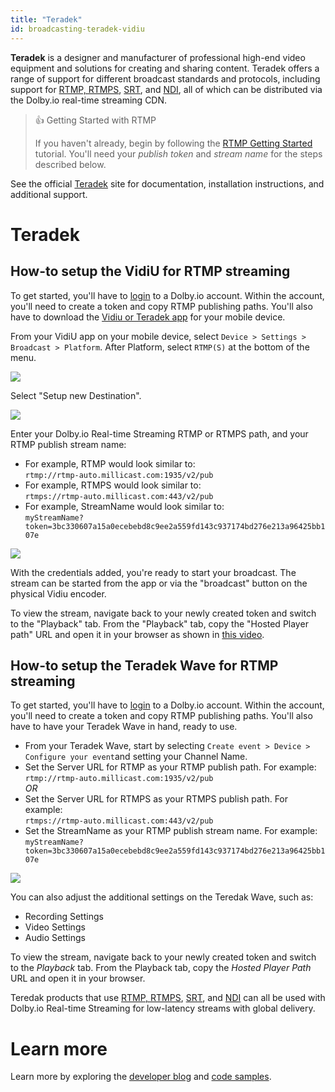 ```yaml
---
title: "Teradek"
id: broadcasting-teradek-vidiu
---
```

**Teradek** is a designer and manufacturer of professional high-end video equipment and solutions for creating and sharing content. Teradek offers a range of support for different broadcast standards and protocols, including support for [RTMP, RTMPS](/millicast/broadcast/using-rtmp-and-rtmps.md), [SRT](/millicast/broadcast/using-srt.md), and [NDI](/millicast/broadcast/using-ndi.md), all of which can be distributed via the Dolby.io real-time streaming CDN.

> 👍 Getting Started with RTMP
> 
> If you haven't already, begin by following the [RTMP Getting Started](/millicast/broadcast/using-rtmp-and-rtmps.md) tutorial. You'll need your _publish token_ and _stream name_ for the steps described below.

See the official [Teradek](https://teradek.com/) site for documentation, installation instructions, and additional support.

# Teradek

## How-to setup the VidiU for RTMP streaming

To get started, you'll have to [login](https://dashboard.dolby.io/signup) to a Dolby.io account. Within the account, you'll need to create a token and copy RTMP publishing paths. You'll also have to download the [Vidiu or Teradek app](https://teradek.com/pages/vidiu-x) for your mobile device.

From your VidiU app on your mobile device, select `Device > Settings > Broadcast > Platform`. After Platform, select `RTMP(S)` at the bottom of the menu. 


![](/img/millicast/0a7f149-vidiu1.png)



Select "Setup new Destination".


![](/img/millicast/094b7e2-vidiu2.png)



Enter your Dolby.io Real-time Streaming RTMP or RTMPS path, and your RTMP publish stream name:

- For example, RTMP would look similar to:  
  `rtmp://rtmp-auto.millicast.com:1935/v2/pub`
- For example, RTMPS would look similar to:  
  `rtmps://rtmp-auto.millicast.com:443/v2/pub`
- For example, StreamName would look similar to:  
  `myStreamName?token=3bc330607a15a0ecebebd8c9ee2a559fd143c937174bd276e213a96425bb107e`


![](/img/millicast/5fab6f1-vidiu3.png)



With the credentials added, you're ready to start your broadcast. The stream can be started from the app or via the "broadcast" button on the physical Vidiu encoder.

 To view the stream, navigate back to your newly created token and switch to the "Playback" tab. From the "Playback" tab, copy the "Hosted Player path" URL and open it in your browser as shown in [this video](https://www.youtube.com/watch?v=GRLIT_Xii3M). 

## How-to setup the Teradek Wave for RTMP streaming

To get started, you'll have to [login](https://dashboard.dolby.io/signup) to a Dolby.io account. Within the account, you'll need to create a token and copy RTMP publishing paths. You'll also have to have your Teradek Wave in hand, ready to use.

- From your Teradek Wave, start by selecting `Create event > Device > Configure your event`and setting your Channel Name.
- Set the Server URL for RTMP as your RTMP publish path. For example:  
  `rtmp://rtmp-auto.millicast.com:1935/v2/pub`  
  _OR_
- Set the Server URL for RTMPS as your RTMPS publish path. For example:  
  `rtmps://rtmp-auto.millicast.com:443/v2/pub`
- Set the StreamName as your RTMP publish stream name. For example:  
  `myStreamName?token=3bc330607a15a0ecebebd8c9ee2a559fd143c937174bd276e213a96425bb107e`


![](/img/millicast/18e114a-Teradek_wave.jpg)



You can also adjust the additional settings on the Teredak Wave, such as:

- Recording Settings
- Video Settings
- Audio Settings 

To view the stream, navigate back to your newly created token and switch to the _Playback_ tab. From the Playback tab, copy the _Hosted Player Path_ URL and open it in your browser.

Teredak products that use [RTMP, RTMPS](/millicast/broadcast/using-rtmp-and-rtmps.md), [SRT](/millicast/broadcast/using-srt.md), and [NDI](/millicast/broadcast/using-ndi.md) can all be used with Dolby.io Real-time Streaming for low-latency streams with global delivery.

# Learn more

Learn more by exploring the [developer blog](https://dolby.io/blog/tag/broadcast/) and [code samples](https://github.com/orgs/dolbyio-samples/repositories?q=broadcast).





